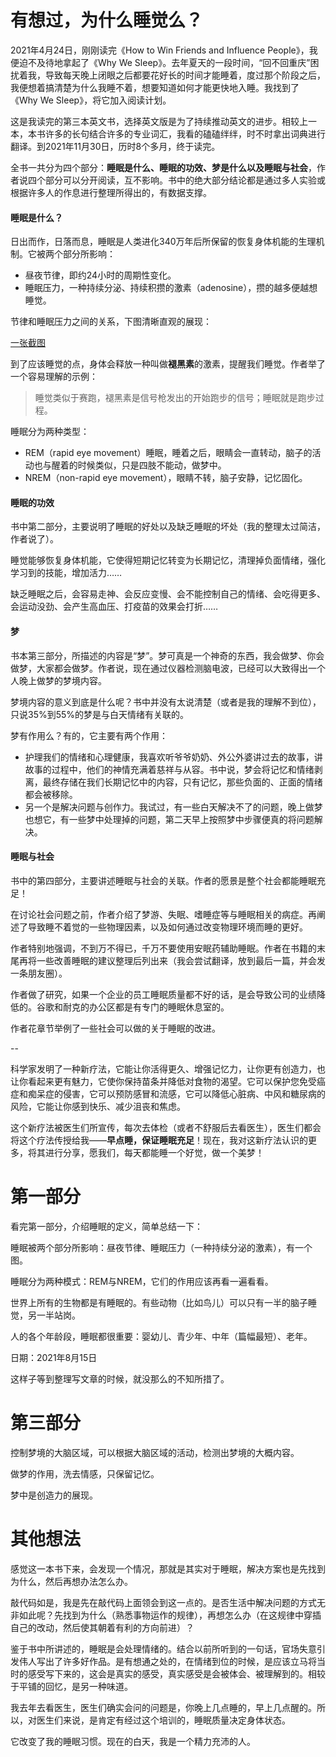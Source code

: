 # 有想过，为什么睡觉么？

2021年4月24日，刚刚读完《How to Win Friends and Influence People》，我便迫不及待地拿起了《Why We Sleep》。去年夏天的一段时间，“回不回重庆”困扰着我，导致每天晚上闭眼之后都要花好长的时间才能睡着，度过那个阶段之后，我便想着搞清楚为什么我睡不着，想要知道如何才能更快地入睡。我找到了《Why We Sleep》，将它加入阅读计划。

这是我读完的第三本英文书，选择英文版是为了持续推动英文的进步。相较上一本，本书许多的长句结合许多的专业词汇，我看的磕磕绊绊，时不时拿出词典进行翻译。到2021年11月30日，历时8个多月，终于读完。

全书一共分为四个部分：**睡眠是什么、睡眠的功效、梦是什么以及睡眠与社会**，作者说四个部分可以分开阅读，互不影响。书中的绝大部分结论都是通过多人实验或根据许多人的作息进行整理所得出的，有数据支撑。

#### 睡眠是什么？

日出而作，日落而息，睡眠是人类进化340万年后所保留的恢复身体机能的生理机制。它被两个部分所影响：
- 昼夜节律，即约24小时的周期性变化。
- 睡眠压力，一种持续分泌、持续积攒的激素（adenosine），攒的越多便越想睡觉。

节律和睡眠压力之间的关系，下图清晰直观的展现：

[一张截图]()

到了应该睡觉的点，身体会释放一种叫做**褪黑素**的激素，提醒我们睡觉。作者举了一个容易理解的示例：
> 睡觉类似于赛跑，褪黑素是信号枪发出的开始跑步的信号；睡眠就是跑步过程。

睡眠分为两种类型：
- REM（rapid eye movement）睡眠，睡着之后，眼睛会一直转动，脑子的活动也与醒着的时候类似，只是四肢不能动，做梦中。
- NREM（non-rapid eye movement），眼睛不转，脑子安静，记忆固化。

#### 睡眠的功效

书中第二部分，主要说明了睡眠的好处以及缺乏睡眠的坏处（我的整理太过简洁，作者说了）。

睡觉能够恢复身体机能，它使得短期记忆转变为长期记忆，清理掉负面情绪，强化学习到的技能，增加活力……

缺乏睡眠之后，会容易走神、会反应变慢、会不能控制自己的情绪、会吃得更多、会运动没劲、会产生高血压、打疫苗的效果会打折……

#### 梦

书本第三部分，所描述的内容是“梦”。梦可真是一个神奇的东西，我会做梦、你会做梦，大家都会做梦。作者说，现在通过仪器检测脑电波，已经可以大致得出一个人晚上做梦的梦境内容。

梦境内容的意义到底是什么呢？书中并没有太说清楚（或者是我的理解不到位），只说35%到55%的梦是与白天情绪有关联的。

梦有作用么？有的，它主要有两个作用：
- 护理我们的情绪和心理健康，我喜欢听爷爷奶奶、外公外婆讲过去的故事，讲故事的过程中，他们的神情充满着慈祥与从容。书中说，梦会将记忆和情绪剥离，最终存储在我们长期记忆中的内容，只有记忆，那些负面的、正面的情绪都会被移除。
- 另一个是解决问题与创作力。我试过，有一些白天解决不了的问题，晚上做梦也想它，有一些梦中处理掉的问题，第二天早上按照梦中步骤便真的将问题解决。

#### 睡眠与社会

书中的第四部分，主要讲述睡眠与社会的关联。作者的愿景是整个社会都能睡眠充足！

在讨论社会问题之前，作者介绍了梦游、失眠、嗜睡症等与睡眠相关的病症。再阐述了导致睡不着觉的一些物理因素，以及如何通过改变物理环境而睡的更好。

作者特别地强调，不到万不得已，千万不要使用安眠药辅助睡眠。作者在书籍的末尾再将一些改善睡眠的建议整理后列出来（我会尝试翻译，放到最后一篇，并会发一条朋友圈）。

作者做了研究，如果一个企业的员工睡眠质量都不好的话，是会导致公司的业绩降低的。谷歌和耐克的办公区都是有专门的睡眠休息室的。

作者花章节举例了一些社会可以做的关于睡眠的改进。

--


科学家发明了一种新疗法，它能让你活得更久、增强记忆力，让你更有创造力，也让你看起来更有魅力，它使你保持苗条并降低对食物的渴望。它可以保护您免受癌症和痴呆症的侵害，它可以预防感冒和流感，它可以降低心脏病、中风和糖尿病的风险，它能让你感到快乐、减少沮丧和焦虑。

这个新疗法被医生们所宣传，每次去体检（或者不舒服后去看医生），医生们都会将这个疗法传授给我——**早点睡，保证睡眠充足**！现在，我对这新疗法认识的更多，将其进行分享，愿我们，每天都能睡一个好觉，做一个美梦！

# 第一部分

看完第一部分，介绍睡眠的定义，简单总结一下：

睡眠被两个部分所影响：昼夜节律、睡眠压力（一种持续分泌的激素），有一个图。

睡眠分为两种模式：REM与NREM，它们的作用应该再看一遍看看。

世界上所有的生物都是有睡眠的。有些动物（比如鸟儿）可以只有一半的脑子睡觉，另一半站岗。

人的各个年龄段，睡眠都很重要：婴幼儿、青少年、中年（篇幅最短）、老年。

日期：2021年8月15日

这样子等到整理写文章的时候，就没那么的不知所措了。

# 第三部分

控制梦境的大脑区域，可以根据大脑区域的活动，检测出梦境的大概内容。

做梦的作用，洗去情感，只保留记忆。

梦中是创造力的展现。

# 其他想法

感觉这一本书下来，会发现一个情况，那就是其实对于睡眠，解决方案也是先找到为什么，然后再想办法怎么办。

敲代码如是，我是先在敲代码上面领会到这一点的。是否生活中解决问题的方式无非如此呢？先找到为什么（熟悉事物运作的规律），再想怎么办（在这规律中穿插自己的改动，然后使其朝着有利的方向前进）？


鉴于书中所讲述的，睡眠是会处理情绪的。结合以前所听到的一句话，官场失意引发伟人写出了许多好作品。是有想通之处的，在情绪到位的时候，是应该立马将当时的感受写下来的，这会是真实的感受，真实感受是会被体会、被理解到的。相较于平铺的回忆，是另一种味道。



我去年去看医生，医生们确实会问的问题是，你晚上几点睡的，早上几点醒的。所以，对医生们来说，是肯定有经过这个培训的，睡眠质量决定身体状态。

它改变了我的睡眠习惯。现在的白天，我是一个精力充沛的人。
